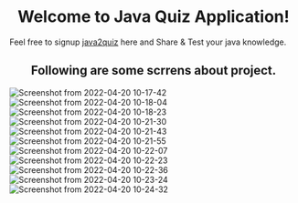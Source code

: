 <h1 align="center">Welcome to Java Quiz Application!</h1>

Feel free to signup [java2quiz](https://java2quiz.onrender.com/) here and Share & Test your java knowledge.

<h2 align="center">Following are some scrrens about project.</h2>

![Screenshot from 2022-04-20 10-17-42](https://user-images.githubusercontent.com/58630029/164153477-8d0cdee3-1b2d-4d03-a3a7-d4221533d75f.png)
![Screenshot from 2022-04-20 10-18-04](https://user-images.githubusercontent.com/58630029/164153486-31dfeb2b-f15e-4e97-bc71-de20b1624c8d.png)
![Screenshot from 2022-04-20 10-18-23](https://user-images.githubusercontent.com/58630029/164153491-935b42fe-b0c2-4e68-9e55-64e586e6229b.png)
![Screenshot from 2022-04-20 10-21-30](https://user-images.githubusercontent.com/58630029/164153495-ac345b7d-6ca1-42c3-b210-598b1e8c5265.png)
![Screenshot from 2022-04-20 10-21-43](https://user-images.githubusercontent.com/58630029/164153501-18e74ca2-4248-4bc0-88e6-033b5f8fd691.png)
![Screenshot from 2022-04-20 10-21-55](https://user-images.githubusercontent.com/58630029/164153505-895fdaa4-43f4-46e1-b3e8-e60efa354c75.png)
![Screenshot from 2022-04-20 10-22-07](https://user-images.githubusercontent.com/58630029/164153511-15d525b6-4750-46bf-b651-4fe30148f451.png)
![Screenshot from 2022-04-20 10-22-23](https://user-images.githubusercontent.com/58630029/164153516-c362df1c-9fbc-46a2-8457-455def3f17db.png)
![Screenshot from 2022-04-20 10-22-36](https://user-images.githubusercontent.com/58630029/164153523-0aec0756-928e-4b95-9ad1-edf5a51826e2.png)
![Screenshot from 2022-04-20 10-23-24](https://user-images.githubusercontent.com/58630029/164153528-0ce4de8c-c4ca-4118-9926-362071f480b0.png)
![Screenshot from 2022-04-20 10-24-32](https://user-images.githubusercontent.com/58630029/164153529-52c59856-7358-4ad3-b131-23dced17eef8.png)
